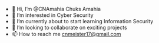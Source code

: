 - 👋 Hi, I’m @CNAmahia Chuks Amahia 
- 👀 I’m interested in Cyber Security
- 🌱 I’m currently about to start learning Information Security
- 💞️ I’m looking to collaborate on exciting projects
- 📫 How to reach me cnmeister17@gmail.com

<!---
CNAmahia/CNAmahia is a ✨ special ✨ repository because its `README.md` (this file) appears on your GitHub profile.
You can click the Preview link to take a look at your changes.
--->
